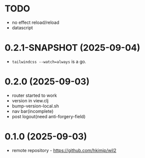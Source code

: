 # TODO

- no effect reload/reload
- datascript

# 0.2.1-SNAPSHOT (2025-09-04)

- `tailwindcss --watch=always` is a go.


# 0.2.0 (2025-09-03)

- router started to work
- version in view.clj
- bump-version-local.sh
- nav bar(incomplete)
- post logout(need anti-forgery-field)

# 0.1.0 (2025-09-03)

- remote repository - https://github.com/hkimjp/wil2
